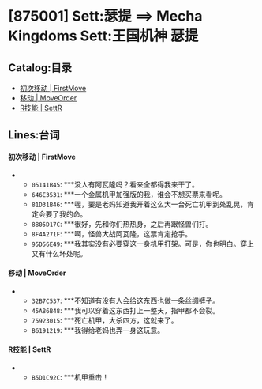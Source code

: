 # [875001] Sett:瑟提 ==> Mecha Kingdoms Sett:王国机神 瑟提
## Catalog:目录
* [初次移动 | FirstMove](#初次移动--FirstMove)
* [移动 | MoveOrder](#移动--MoveOrder)
* [R技能 | SettR](#R技能--SettR)

## Lines:台词
#### 初次移动 | FirstMove
- - `05141B45`: ***没人有阿瓦隆吗？看来全都得我来干了。
  - `646E3531`: ***一个金属机甲加强版的我，谁会不想买票来看呢。
  - `81D31B46`: ***喔，要是老妈知道我开着这么大一台死亡机甲到处乱晃，肯定会要了我的命。
  - `8805D17C`: ***很好，先和你们热热身，之后再跟怪兽们打。
  - `8F4A271F`: ***啊，怪兽大战阿瓦隆，这票肯定抢手。
  - `95D56E49`: ***我其实没有必要穿这一身机甲打架。可是，你也明白。穿上又有什么坏处呢。

#### 移动 | MoveOrder
- - `32B7C537`: ***不知道有没有人会给这东西也做一条丝绸裤子。
  - `45A86B48`: ***我可以穿着这东西打上一整天，指甲都不会裂。
  - `75923015`: ***死亡机甲，大杀四方，这就来了。
  - `B6191219`: ***我得给老妈也弄一身这玩意。

#### R技能 | SettR
- - `B5D1C92C`: ***机甲重击！